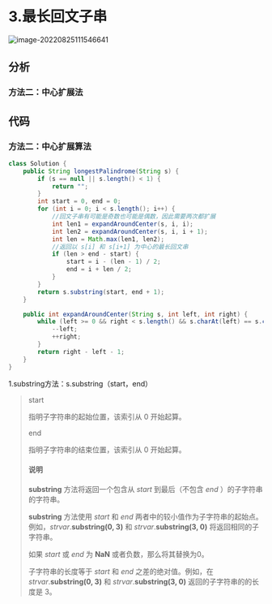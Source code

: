 # 3.最长回文子串

![image-20220825111546641](C:\Users\51705\AppData\Roaming\Typora\typora-user-images\image-20220825111546641.png)

## 分析

### 方法二：中心扩展法



## 代码

### 方法二：中心扩展算法

```java
class Solution {
    public String longestPalindrome(String s) {
        if (s == null || s.length() < 1) {
            return "";
        }
        int start = 0, end = 0;
        for (int i = 0; i < s.length(); i++) {
            //回文子串有可能是奇数也可能是偶数，因此需要两次都扩展
            int len1 = expandAroundCenter(s, i, i);
            int len2 = expandAroundCenter(s, i, i + 1);
            int len = Math.max(len1, len2);
            //返回以 s[i] 和 s[i+1] 为中心的最长回文串
            if (len > end - start) {
                start = i - (len - 1) / 2;
                end = i + len / 2;
            }
        }
        return s.substring(start, end + 1);
    }

    public int expandAroundCenter(String s, int left, int right) {
        while (left >= 0 && right < s.length() && s.charAt(left) == s.charAt(right)) {
            --left;
            ++right;
        }
        return right - left - 1;
    }
}
```

1.substring方法：s.substring（start，end）

> start
>
> 指明子字符串的起始位置，该索引从 0 开始起算。
>
> end
>
> 指明子字符串的结束位置，该索引从 0 开始起算。
>
> #### 说明
>
> **substring** 方法将返回一个包含从 *start* 到最后（不包含 *end* ）的子字符串的字符串。
>
> **substring** 方法使用 *start* 和 *end* 两者中的较小值作为子字符串的起始点。例如，*strvar*.**substring(**0, 3**)** 和 *strvar*.**substring(**3, 0**)** 将返回相同的子字符串。
>
> 如果 *start* 或 *end* 为 **NaN** 或者负数，那么将其替换为0。
>
> 子字符串的长度等于 *start* 和 *end* 之差的绝对值。例如，在 *strvar*.**substring(**0, 3**)** 和 *strvar*.**substring(**3, 0**)** 返回的子字符串的的长度是 3。